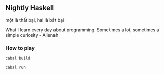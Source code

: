 ## Nightly Haskell

một là thất bại, hai là bất bại

What I learn every day about programming. Sometimes a lot, sometimes a simple curiosity - Alienah

### How to play
```bash
cabal build

cabal run
```